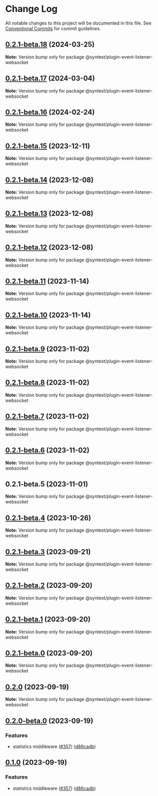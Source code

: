 # Change Log

All notable changes to this project will be documented in this file.
See [Conventional Commits](https://conventionalcommits.org) for commit guidelines.

## [0.2.1-beta.18](https://github.com/syntest-framework/syntest-framework/compare/@syntest/plugin-event-listener-websocket@0.2.1-beta.17...@syntest/plugin-event-listener-websocket@0.2.1-beta.18) (2024-03-25)

**Note:** Version bump only for package @syntest/plugin-event-listener-websocket

## [0.2.1-beta.17](https://github.com/syntest-framework/syntest-framework/compare/@syntest/plugin-event-listener-websocket@0.2.1-beta.16...@syntest/plugin-event-listener-websocket@0.2.1-beta.17) (2024-03-04)

**Note:** Version bump only for package @syntest/plugin-event-listener-websocket

## [0.2.1-beta.16](https://github.com/syntest-framework/syntest-framework/compare/@syntest/plugin-event-listener-websocket@0.2.1-beta.15...@syntest/plugin-event-listener-websocket@0.2.1-beta.16) (2024-02-24)

**Note:** Version bump only for package @syntest/plugin-event-listener-websocket

## [0.2.1-beta.15](https://github.com/syntest-framework/syntest-framework/compare/@syntest/plugin-event-listener-websocket@0.2.1-beta.14...@syntest/plugin-event-listener-websocket@0.2.1-beta.15) (2023-12-11)

**Note:** Version bump only for package @syntest/plugin-event-listener-websocket

## [0.2.1-beta.14](https://github.com/syntest-framework/syntest-framework/compare/@syntest/plugin-event-listener-websocket@0.2.1-beta.13...@syntest/plugin-event-listener-websocket@0.2.1-beta.14) (2023-12-08)

**Note:** Version bump only for package @syntest/plugin-event-listener-websocket

## [0.2.1-beta.13](https://github.com/syntest-framework/syntest-framework/compare/@syntest/plugin-event-listener-websocket@0.2.1-beta.12...@syntest/plugin-event-listener-websocket@0.2.1-beta.13) (2023-12-08)

**Note:** Version bump only for package @syntest/plugin-event-listener-websocket

## [0.2.1-beta.12](https://github.com/syntest-framework/syntest-framework/compare/@syntest/plugin-event-listener-websocket@0.2.1-beta.11...@syntest/plugin-event-listener-websocket@0.2.1-beta.12) (2023-12-08)

**Note:** Version bump only for package @syntest/plugin-event-listener-websocket

## [0.2.1-beta.11](https://github.com/syntest-framework/syntest-framework/compare/@syntest/plugin-event-listener-websocket@0.2.1-beta.10...@syntest/plugin-event-listener-websocket@0.2.1-beta.11) (2023-11-14)

**Note:** Version bump only for package @syntest/plugin-event-listener-websocket

## [0.2.1-beta.10](https://github.com/syntest-framework/syntest-framework/compare/@syntest/plugin-event-listener-websocket@0.2.1-beta.9...@syntest/plugin-event-listener-websocket@0.2.1-beta.10) (2023-11-14)

**Note:** Version bump only for package @syntest/plugin-event-listener-websocket

## [0.2.1-beta.9](https://github.com/syntest-framework/syntest-framework/compare/@syntest/plugin-event-listener-websocket@0.2.1-beta.8...@syntest/plugin-event-listener-websocket@0.2.1-beta.9) (2023-11-02)

**Note:** Version bump only for package @syntest/plugin-event-listener-websocket

## [0.2.1-beta.8](https://github.com/syntest-framework/syntest-framework/compare/@syntest/plugin-event-listener-websocket@0.2.1-beta.7...@syntest/plugin-event-listener-websocket@0.2.1-beta.8) (2023-11-02)

**Note:** Version bump only for package @syntest/plugin-event-listener-websocket

## [0.2.1-beta.7](https://github.com/syntest-framework/syntest-framework/compare/@syntest/plugin-event-listener-websocket@0.2.1-beta.6...@syntest/plugin-event-listener-websocket@0.2.1-beta.7) (2023-11-02)

**Note:** Version bump only for package @syntest/plugin-event-listener-websocket

## [0.2.1-beta.6](https://github.com/syntest-framework/syntest-framework/compare/@syntest/plugin-event-listener-websocket@0.2.1-beta.5...@syntest/plugin-event-listener-websocket@0.2.1-beta.6) (2023-11-02)

**Note:** Version bump only for package @syntest/plugin-event-listener-websocket

## 0.2.1-beta.5 (2023-11-01)

**Note:** Version bump only for package @syntest/plugin-event-listener-websocket

## [0.2.1-beta.4](https://github.com/syntest-framework/syntest-framework/compare/@syntest/plugin-event-listener-websocket@0.2.1-beta.3...@syntest/plugin-event-listener-websocket@0.2.1-beta.4) (2023-10-26)

**Note:** Version bump only for package @syntest/plugin-event-listener-websocket

## [0.2.1-beta.3](https://github.com/syntest-framework/syntest-framework/compare/@syntest/plugin-event-listener-websocket@0.2.1-beta.2...@syntest/plugin-event-listener-websocket@0.2.1-beta.3) (2023-09-21)

**Note:** Version bump only for package @syntest/plugin-event-listener-websocket

## [0.2.1-beta.2](https://github.com/syntest-framework/syntest-framework/compare/@syntest/plugin-event-listener-websocket@0.2.1-beta.1...@syntest/plugin-event-listener-websocket@0.2.1-beta.2) (2023-09-20)

**Note:** Version bump only for package @syntest/plugin-event-listener-websocket

## [0.2.1-beta.1](https://github.com/syntest-framework/syntest-framework/compare/@syntest/plugin-event-listener-websocket@0.2.1-beta.0...@syntest/plugin-event-listener-websocket@0.2.1-beta.1) (2023-09-20)

**Note:** Version bump only for package @syntest/plugin-event-listener-websocket

## [0.2.1-beta.0](https://github.com/syntest-framework/syntest-framework/compare/@syntest/plugin-event-listener-websocket@0.2.0...@syntest/plugin-event-listener-websocket@0.2.1-beta.0) (2023-09-20)

**Note:** Version bump only for package @syntest/plugin-event-listener-websocket

## [0.2.0](https://github.com/syntest-framework/syntest-framework/compare/@syntest/plugin-event-listener-websocket@0.2.0-beta.0...@syntest/plugin-event-listener-websocket@0.2.0) (2023-09-19)

**Note:** Version bump only for package @syntest/plugin-event-listener-websocket

## [0.2.0-beta.0](https://github.com/syntest-framework/syntest-framework/compare/@syntest/plugin-event-listener-websocket@0.1.0-beta.3...@syntest/plugin-event-listener-websocket@0.2.0-beta.0) (2023-09-19)

### Features

- statistics middleware ([#357](https://github.com/syntest-framework/syntest-framework/issues/357)) ([d86cadb](https://github.com/syntest-framework/syntest-framework/commit/d86cadb23523ce89688e98cc0805a8fee31e531d))

## [0.1.0](https://github.com/syntest-framework/syntest-framework/compare/@syntest/plugin-event-listener-websocket@0.1.0-beta.3...@syntest/plugin-event-listener-websocket@0.1.0) (2023-09-19)

### Features

- statistics middleware ([#357](https://github.com/syntest-framework/syntest-framework/issues/357)) ([d86cadb](https://github.com/syntest-framework/syntest-framework/commit/d86cadb23523ce89688e98cc0805a8fee31e531d))
